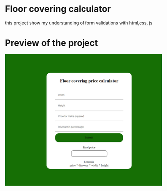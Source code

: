 # Floor covering calculator
this project show my understanding of form validations with html,css, js
# Preview of the project
![Preview](preview.jpg)